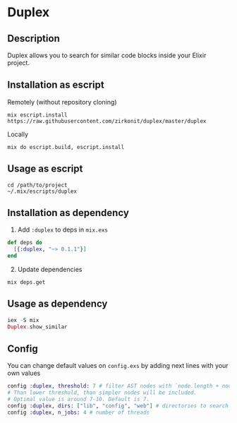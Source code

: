 # Duplex

## Description

Duplex allows you to search for similar code blocks inside your Elixir project.

## Installation as escript
Remotely (without repository cloning)
```
mix escript.install https://raw.githubusercontent.com/zirkonit/duplex/master/duplex
```

Locally
```
mix do escript.build, escript.install
```

## Usage as escript
```
cd /path/to/project
~/.mix/escripts/duplex
```

## Installation as dependency

1. Add `:duplex` to deps in `mix.exs`

```elixir
def deps do
  [{:duplex, "~> 0.1.1"}]
end
```
2. Update dependencies

```
mix deps.get
```

## Usage as dependency

```elixir
iex -S mix
Duplex.show_similar
```

## Config

You can change default values on `config.exs` by adding next lines with your own values

```elixir
config :duplex, threshold: 7 # filter AST nodes with `node.length + node.depth >= threshold`
# Than lower threshold, than simpler nodes will be included.
# Optimal value is around 7-10. Default is 7.
config :duplex, dirs: ["lib", "config", "web"] # directories to search for Elixir source files
config :duplex, n_jobs: 4 # number of threads
```
